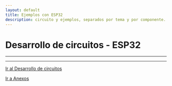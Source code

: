 ```yaml
---
layout: default
title: Ejemplos con ESP32
description: circuito y ejemplos, separados por tema y por componente.
---
```


# Desarrollo de circuitos - ESP32

* * *
* * *
[Ir al Desarrollo de circuitos](./02_desarrollo_de_circuitos.html)

[Ir a Anexos](./03_anexos.html)
